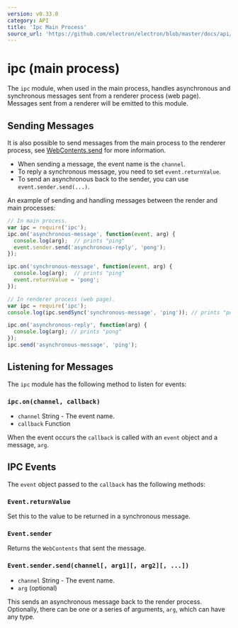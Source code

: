 ```yaml
---
version: v0.33.0
category: API
title: 'Ipc Main Process'
source_url: 'https://github.com/electron/electron/blob/master/docs/api/ipc-main-process.md'
---
```


# ipc (main process)

The `ipc` module, when used in the main process, handles asynchronous and
synchronous messages sent from a renderer process (web page). Messages sent from
a renderer will be emitted to this module.

## Sending Messages

It is also possible to send messages from the main process to the renderer
process, see [WebContents.send](http://electron.atom.io/docs/v0.33.0/api/web-contents#webcontentssendchannel-args)
for more information.

- When sending a message, the event name is the `channel`.
- To reply a synchronous message, you need to set `event.returnValue`.
- To send an asynchronous back to the sender, you can use
  `event.sender.send(...)`.

An example of sending and handling messages between the render and main
processes:

```javascript
// In main process.
var ipc = require('ipc');
ipc.on('asynchronous-message', function(event, arg) {
  console.log(arg);  // prints "ping"
  event.sender.send('asynchronous-reply', 'pong');
});

ipc.on('synchronous-message', function(event, arg) {
  console.log(arg);  // prints "ping"
  event.returnValue = 'pong';
});
```

```javascript
// In renderer process (web page).
var ipc = require('ipc');
console.log(ipc.sendSync('synchronous-message', 'ping')); // prints "pong"

ipc.on('asynchronous-reply', function(arg) {
  console.log(arg); // prints "pong"
});
ipc.send('asynchronous-message', 'ping');
```

## Listening for Messages

The `ipc` module has the following method to listen for events:

### `ipc.on(channel, callback)`

* `channel` String - The event name.
* `callback` Function

When the event occurs the `callback` is called with an `event` object and a
message, `arg`.

## IPC Events

The `event` object passed to the `callback` has the following methods:

### `Event.returnValue`

Set this to the value to be returned in a synchronous message.

### `Event.sender`

Returns the `WebContents` that sent the message.

### `Event.sender.send(channel[, arg1][, arg2][, ...])`

* `channel` String - The event name.
* `arg` (optional)

This sends an asynchronous message back to the render process. Optionally, there
can be one or a series of arguments, `arg`, which can have any type.
